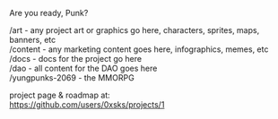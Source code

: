 Are you ready, Punk?

/art - any project art or graphics go here, characters, sprites, maps, banners, etc  
/content - any marketing content goes here, infographics, memes, etc  
/docs - docs for the project go here  
/dao - all content for the DAO goes here  
/yungpunks-2069 - the MMORPG  
  
project page & roadmap at:  
https://github.com/users/0xsks/projects/1  
